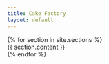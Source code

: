 ```yaml
---
title: Cake Factory
layout: default
---
```


<main class="page-content" aria-label="Content" onclick="$('.site-nav').removeClass('active')">
  {% for section in site.sections %}
    <section id="{{ section.title }}" class="closed">
      <div class="wrapper">
        {{ section.content }}
      </div>
    </section>
  {% endfor %}
</main>